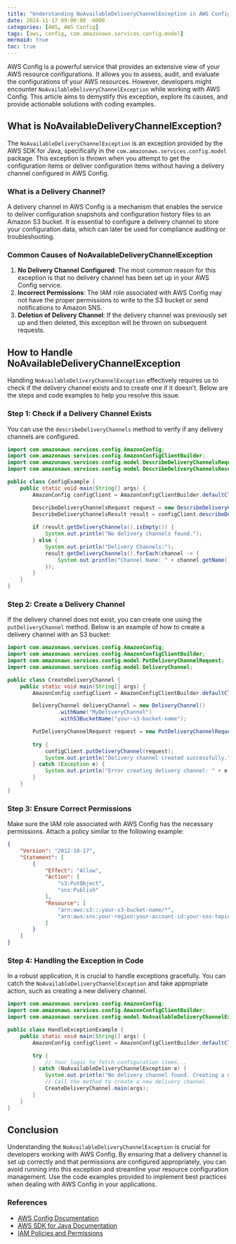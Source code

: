 ```yaml
---
title: "Understanding NoAvailableDeliveryChannelException in AWS Config"
date: 2024-11-17 09:00:00 -0000
categories: [AWS, AWS Config]
tags: [aws, config, com.amazonaws.services.config.model]
mermaid: true
toc: true
---
```



AWS Config is a powerful service that provides an extensive view of your AWS resource configurations. It allows you to assess, audit, and evaluate the configurations of your AWS resources. However, developers might encounter `NoAvailableDeliveryChannelException` while working with AWS Config. This article aims to demystify this exception, explore its causes, and provide actionable solutions with coding examples.

## What is NoAvailableDeliveryChannelException?

The `NoAvailableDeliveryChannelException` is an exception provided by the AWS SDK for Java, specifically in the `com.amazonaws.services.config.model` package. This exception is thrown when you attempt to get the configuration items or deliver configuration items without having a delivery channel configured in AWS Config.

### What is a Delivery Channel?

A delivery channel in AWS Config is a mechanism that enables the service to deliver configuration snapshots and configuration history files to an Amazon S3 bucket. It is essential to configure a delivery channel to store your configuration data, which can later be used for compliance auditing or troubleshooting.

### Common Causes of NoAvailableDeliveryChannelException

1. **No Delivery Channel Configured**: The most common reason for this exception is that no delivery channel has been set up in your AWS Config service.
2. **Incorrect Permissions**: The IAM role associated with AWS Config may not have the proper permissions to write to the S3 bucket or send notifications to Amazon SNS.
3. **Deletion of Delivery Channel**: If the delivery channel was previously set up and then deleted, this exception will be thrown on subsequent requests.

## How to Handle NoAvailableDeliveryChannelException

Handling `NoAvailableDeliveryChannelException` effectively requires us to check if the delivery channel exists and to create one if it doesn’t. Below are the steps and code examples to help you resolve this issue.

### Step 1: Check if a Delivery Channel Exists

You can use the `describeDeliveryChannels` method to verify if any delivery channels are configured.

```java
import com.amazonaws.services.config.AmazonConfig;
import com.amazonaws.services.config.AmazonConfigClientBuilder;
import com.amazonaws.services.config.model.DescribeDeliveryChannelsRequest;
import com.amazonaws.services.config.model.DescribeDeliveryChannelsResult;

public class ConfigExample {
    public static void main(String[] args) {
        AmazonConfig configClient = AmazonConfigClientBuilder.defaultClient();

        DescribeDeliveryChannelsRequest request = new DescribeDeliveryChannelsRequest();
        DescribeDeliveryChannelsResult result = configClient.describeDeliveryChannels(request);
        
        if (result.getDeliveryChannels().isEmpty()) {
            System.out.println("No delivery channels found.");
        } else {
            System.out.println("Delivery Channels:");
            result.getDeliveryChannels().forEach(channel -> {
                System.out.println("Channel Name: " + channel.getName());
            });
        }
    }
}
```

### Step 2: Create a Delivery Channel

If the delivery channel does not exist, you can create one using the `putDeliveryChannel` method. Below is an example of how to create a delivery channel with an S3 bucket:

```java
import com.amazonaws.services.config.AmazonConfig;
import com.amazonaws.services.config.AmazonConfigClientBuilder;
import com.amazonaws.services.config.model.PutDeliveryChannelRequest;
import com.amazonaws.services.config.model.DeliveryChannel;

public class CreateDeliveryChannel {
    public static void main(String[] args) {
        AmazonConfig configClient = AmazonConfigClientBuilder.defaultClient();

        DeliveryChannel deliveryChannel = new DeliveryChannel()
                .withName("MyDeliveryChannel")
                .withS3BucketName("your-s3-bucket-name");

        PutDeliveryChannelRequest request = new PutDeliveryChannelRequest(deliveryChannel);
        
        try {
            configClient.putDeliveryChannel(request);
            System.out.println("Delivery channel created successfully.");
        } catch (Exception e) {
            System.out.println("Error creating delivery channel: " + e.getMessage());
        }
    }
}
```

### Step 3: Ensure Correct Permissions

Make sure the IAM role associated with AWS Config has the necessary permissions. Attach a policy similar to the following example:

```json
{
    "Version": "2012-10-17",
    "Statement": [
        {
            "Effect": "Allow",
            "Action": [
                "s3:PutObject",
                "sns:Publish"
            ],
            "Resource": [
                "arn:aws:s3:::your-s3-bucket-name/*",
                "arn:aws:sns:your-region:your-account-id:your-sns-topic"
            ]
        }
    ]
}
```

### Step 4: Handling the Exception in Code

In a robust application, it is crucial to handle exceptions gracefully. You can catch the `NoAvailableDeliveryChannelException` and take appropriate action, such as creating a new delivery channel.

```java
import com.amazonaws.services.config.AmazonConfig;
import com.amazonaws.services.config.AmazonConfigClientBuilder;
import com.amazonaws.services.config.model.NoAvailableDeliveryChannelException;

public class HandleExceptionExample {
    public static void main(String[] args) {
        AmazonConfig configClient = AmazonConfigClientBuilder.defaultClient();

        try {
            // Your logic to fetch configuration items...
        } catch (NoAvailableDeliveryChannelException e) {
            System.out.println("No delivery channel found. Creating a new one...");
            // Call the method to create a new delivery channel
            CreateDeliveryChannel.main(args);
        }
    }
}
```

## Conclusion

Understanding the `NoAvailableDeliveryChannelException` is crucial for developers working with AWS Config. By ensuring that a delivery channel is set up correctly and that permissions are configured appropriately, you can avoid running into this exception and streamline your resource configuration management. Use the code examples provided to implement best practices when dealing with AWS Config in your applications.

### References

- [AWS Config Documentation](https://docs.aws.amazon.com/config/latest/APIReference/Welcome.html)
- [AWS SDK for Java Documentation](https://docs.aws.amazon.com/sdk-for-java/latest/developer-guide/home.html)
- [IAM Policies and Permissions](https://docs.aws.amazon.com/IAM/latest/UserGuide/access_policies.html)